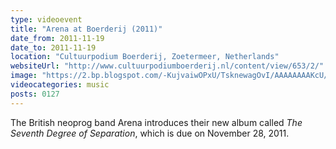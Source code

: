 ```yaml
---
type: videoevent
title: "Arena at Boerderij (2011)"
date_from: 2011-11-19
date_to: 2011-11-19
location: "Cultuurpodium Boerderij, Zoetermeer, Netherlands"
websiteUrl: "http://www.cultuurpodiumboerderij.nl/content/view/653/2/"
image: "https://2.bp.blogspot.com/-KujvaiwOPxU/TsknewagOvI/AAAAAAAAKcU/exxbJb9hpXM/s1600/dsc07561.picasaweb.jpg"
videocategories: music
posts: 0127
---
```


The British neoprog band Arena introduces their new album called <i>The Seventh Degree of Separation</i>, which is due on November 28, 2011.

